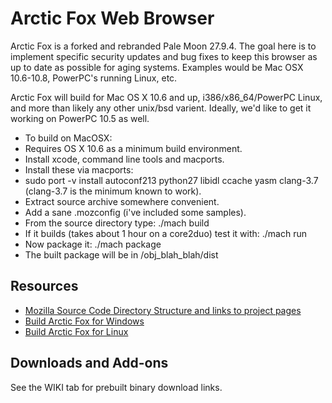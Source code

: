 # Arctic Fox Web Browser

Arctic Fox is a forked and rebranded Pale Moon 27.9.4.
The goal here is to implement specific security updates and bug fixes to keep this browser as up to date as possible for aging systems. Examples would be Mac OSX 10.6-10.8, PowerPC's running Linux, etc.

Arctic Fox will build for Mac OS X 10.6 and up, i386/x86_64/PowerPC Linux, and more than likely any other unix/bsd varient. Ideally, we'd like to get it working on PowerPC 10.5 as well.

* To build on MacOSX:
* Requires OS X 10.6 as a minimum build environment.
* Install xcode, command line tools and macports. 
* Install these via macports: 
* sudo port -v install autoconf213 python27 libidl ccache yasm clang-3.7 (clang-3.7 is the minimum known to work). 
* Extract source archive somewhere convenient. 
* Add a sane .mozconfig (i've included some samples). 
* From the source directory type: ./mach build 
* If it builds (takes about 1 hour on a core2duo) test it with: ./mach run 
* Now package it: ./mach package 
* The built package will be in /obj_blah_blah/dist 

## Resources

 * [Mozilla Source Code Directory Structure and links to project pages](https://developer.mozilla.org/en/Mozilla_Source_Code_Directory_Structure)
 * [Build Arctic Fox for Windows](https://forum.palemoon.org/viewtopic.php?f=19&t=13556)
 * [Build Arctic Fox for Linux](https://developer.palemoon.org/Developer_Guide:Build_Instructions/Pale_Moon/Linux)
 
 ## Downloads and Add-ons
  See the WIKI tab for prebuilt binary download links.

